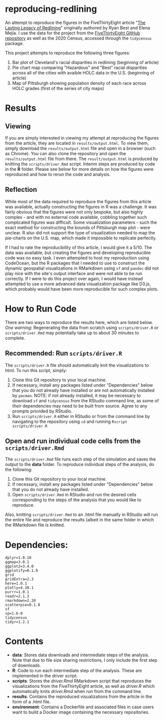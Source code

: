 # reproducing-redlining
An attempt to reproduce the figures in the FiveThirtyEight article "[The Lasting Legacy of Redlining](https://projects.fivethirtyeight.com/redlining/)" originally authored by Ryan Best and Elena Mejía. I use the data for the project from the [FiveThirtyEight GitHub repository](https://github.com/fivethirtyeight/data/tree/master/redlining) as well as the 2020 Census, accessed through the `tidycensus` package. 

This project attempts to reproduce the following three figures:

1. Bar plot of Cleveland's racial disparities in redlining (beginning of article)
2. Pie chart map comparing "Hazardous" and "Best" racial disparities across all of the cities with avaible HOLC data in the U.S. (beginning of article)
3. Map of Pittsburgh showing population density of each race across HOLC grades (first of the series of city maps)

# Results

## Viewing
If you are simply interested in viewing my attempt at reproducing the figures from the article, they are located in `results/output.html`. To view them, simply download the `results/output.html` file and open in a browser (such as Chrome). You can also clone the repository and open the `results/output.html` file from there. The `result/output.html` is produced by knitting the `scripts/driver.Rmd` script. Interim steps are produced by code in the **R** folder. Please see below for more details on how the figures were reproduced and how to rerun the code and analysis.

## Reflection

While most of the data required to reproduce the figures from this article was available, actually constructing the figures in R was a challenge. It was fairly obvious that the figures were not only bespoke, but also highly complex - and with no external code available, cobbling together such complicated figures was difficult. Some visualization parameters - such the exact method for constructing the bounds of Pittsburgh map plot - were unclear. R also did not support the type of visualization needed to map the pie-charts on the U.S. map, which made it impossible to replicate perfectly.

If I had to rate the reproducibility of this article, I would give it a 5/10. The data was available, but creating the figures and developing reproducible code was no easy task. I even attempted to host my reproduction using CodeOcean, but the R packages that I needed to use to construct the dynamic geospatial visualizations in RMarkdown using `sf` and `pandoc` did not play nice with the site's output interface and were not able to be run correctly. If I were to do this project over again, I would have instead attempted to use a more advanced data visualization package like D3.js, which probably would have been more reproducible for such complex plots.

# How to Run Code

There are two ways to reproduce the results here, which are listed below. *One warning*: Regenerating the data from scratch using `scripts/driver.R` or `scripts/driver.Rmd` may potentially take up to about 30 minutes to complete.

## Recommended: Run `scripts/driver.R`

The `scripts/driver.R` file should automatically knit the visualizations to html. To run this script, simply:

1. Clone this Git repository to your local machine.
2. If necessary, install any packages listed under "Dependencies" below that you do not already have installed or are not automatically installed by `pacman`. NOTE: if not already installed, it may be necessary to download `sf` and `tidycensus` from the RStudio command line, as some of *their* dependencies may need to be built from source. Agree to any prompts provided by RStudio.
3. Run `scripts/driver.R` either in RStudio or from the command line by navigating to the repository using `cd` and running `Rscript scripts/driver.R`


## Open and run individual code cells from the `scripts/driver.Rmd`

The `scripts/driver.Rmd` file runs each step of the simulation and saves the output to the **data** folder. To reproduce individual steps of the analysis, do the following:

1. Clone this Git repository to your local machine.
2. If necessary, install any packages listed under "Dependencies" below that you do not already have installed.
3. Open `scripts/driver.Rmd` in RStudio and run the desired cells corresponding to the steps of the analysis that you would like to reproduce.

Also, knitting `scripts/driver.Rmd` to an .html file manually in RStudio will run the entire file and reproduce the results (albeit in the same folder in which the RMarkdown file is knitted.

# Dependencies:
```
dplyr=1.0.10
ggmap=3.0.1
ggplot2=3.4.0
ggplotify=0.1.0
grid
gridExtra=2.3
here=1.0.1
plotly=4.10.1
purrr=1.0.1
readr=2.1.3
rmarkdown=2.20
scatterpie=0.1.8
sf
sp=1.6-0
tidycensus
tidyr=1.2.1

```

# Contents

- **data**: Stores data downloads and intermediate steps of the analysis. Note that due to file size sharing restrictions, I only include the first step of downloads. 
- **R**: Code to run each intermediate step of the analysis. These are implemented in the driver script.
- **scripts**: Stores the *driver.Rmd* RMarkdown script that reproduces the visualizations from the FiveThirtyEight article, as well as *driver.R* which automatically knits *driver.Rmd* when run from the command line.
- **results**: Contains the reproduced visualizations from the article in the form of a .html file.
- **environment**: Contains a Dockerfile and associated files in case users want to build a Docker image containing the necessary repositories.
